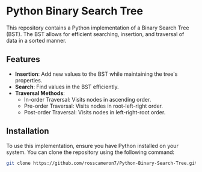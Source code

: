 # Python Binary Search Tree

This repository contains a Python implementation of a Binary Search Tree (BST). The BST allows for efficient searching, insertion, and traversal of data in a sorted manner.

## Features

- **Insertion**: Add new values to the BST while maintaining the tree's properties.
- **Search**: Find values in the BST efficiently.
- **Traversal Methods**:
  - In-order Traversal: Visits nodes in ascending order.
  - Pre-order Traversal: Visits nodes in root-left-right order.
  - Post-order Traversal: Visits nodes in left-right-root order.

## Installation

To use this implementation, ensure you have Python installed on your system. You can clone the repository using the following command:

```bash
git clone https://github.com/rosscameron7/Python-Binary-Search-Tree.git
